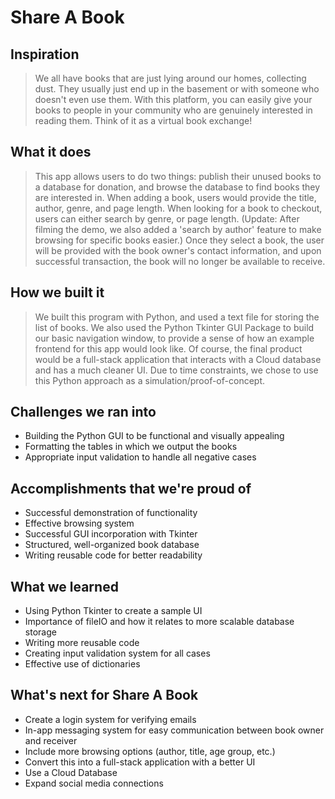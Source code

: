 # Share A Book

## Inspiration
>We all have books that are just lying around our homes, collecting dust. They usually just end up in the basement or with someone who doesn't even use them. With this platform, you can easily give your books to people in your community who are genuinely interested in reading them.  Think of it as a virtual book exchange!

## What it does
>This app allows users to do two things: publish their unused books to a database for donation, and browse the database to find books they are interested in. When adding a book, users would provide the title, author, genre, and page length. When looking for a book to checkout, users can either search by genre, or page length. (Update: After filming the demo, we also added a 'search by author' feature to make browsing for specific books easier.) Once they select a book, the user will be provided with the book owner's contact information, and upon successful transaction, the book will no longer be available to receive.

## How we built it
>We built this program with Python, and used a text file for storing the list of books. We also used the Python Tkinter GUI Package to build our basic navigation window, to provide a sense of how an example frontend for this app would look like. Of course, the final product would be a full-stack application that interacts with a Cloud database and has a much cleaner UI. Due to time constraints, we chose to use this Python approach as a simulation/proof-of-concept. 

## Challenges we ran into
- Building the Python GUI to be functional and visually appealing
- Formatting the tables in which we output the books
- Appropriate input validation to handle all negative cases

## Accomplishments that we're proud of
- Successful demonstration of functionality
- Effective browsing system
- Successful GUI incorporation with Tkinter
- Structured, well-organized book database
- Writing reusable code for better readability

## What we learned
- Using Python Tkinter to create a sample UI
- Importance of fileIO and how it relates to more scalable database storage
- Writing more reusable code
- Creating input validation system for all cases
- Effective use of dictionaries

## What's next for Share A Book
- Create a login system for verifying emails 
- In-app messaging system for easy communication between book owner and receiver
- Include more browsing options (author, title, age group, etc.)
- Convert this into a full-stack application with a better UI
- Use a Cloud Database
- Expand social media connections
